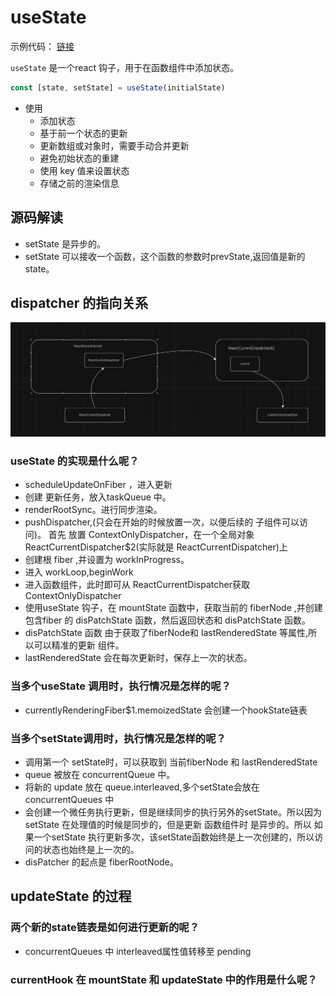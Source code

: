 # useState
示例代码： [链接](./index.html)

`useState` 是一个react 钩子，用于在函数组件中添加状态。

```javascript
const [state, setState] = useState(initialState)
```
- 使用
  - 添加状态
  - 基于前一个状态的更新
  - 更新数组或对象时，需要手动合并更新
  - 避免初始状态的重建
  - 使用 key 值来设置状态
  - 存储之前的渲染信息

## 源码解读
- setState 是异步的。
- setState 可以接收一个函数，这个函数的参数时prevState,返回值是新的state。
## dispatcher 的指向关系
![img.png](img.png)
### useState 的实现是什么呢？
- scheduleUpdateOnFiber ，进入更新
- 创建 更新任务，放入taskQueue 中。
- renderRootSync。进行同步渲染。
- pushDispatcher,(只会在开始的时候放置一次，以便后续的 子组件可以访问)。 首先 放置 ContextOnlyDispatcher，在一个全局对象 ReactCurrentDispatcher$2(实际就是 ReactCurrentDispatcher)上
- 创建根 fiber ,并设置为 workInProgress。
- 进入 workLoop,beginWork
- 进入函数组件，此时即可从 ReactCurrentDispatcher获取  ContextOnlyDispatcher
- 使用useState 钩子，在 mountState 函数中，获取当前的 fiberNode ,并创建 包含fiber 的 disPatchState 函数，然后返回状态和 disPatchState 函数。
- disPatchState 函数 由于获取了fiberNode和 lastRenderedState 等属性,所以可以精准的更新 组件。
- lastRenderedState 会在每次更新时，保存上一次的状态。
### 当多个useState 调用时，执行情况是怎样的呢？
- currentlyRenderingFiber$1.memoizedState 会创建一个hookState链表
### 当多个setState调用时，执行情况是怎样的呢？
- 调用第一个 setState时，可以获取到 当前fiberNode 和 lastRenderedState
- queue 被放在 concurrentQueue 中。
- 将新的 update 放在 queue.interleaved,多个setState会放在 concurrentQueues 中
- 会创建一个微任务执行更新，但是继续同步的执行另外的setState。所以因为setState 在处理值的时候是同步的，但是更新 函数组件时 是异步的。所以
  如果一个setState 执行更新多次，该setState函数始终是上一次创建的，所以访问的状态也始终是上一次的。 
- disPatcher 的起点是 fiberRootNode。

## updateState 的过程
### 两个新的state链表是如何进行更新的呢？
- concurrentQueues 中 interleaved属性值转移至 pending
### currentHook 在 mountState 和 updateState 中的作用是什么呢？
